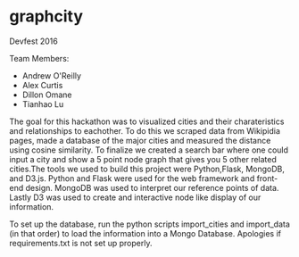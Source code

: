 # graphcity
Devfest 2016

Team Members:

* Andrew O'Reilly
* Alex Curtis
* Dillon Omane
* Tianhao Lu

The goal for this hackathon was to visualized cities and their charateristics and relationships to eachother. To do this we scraped data from Wikipidia pages, made a database of the major cities and measured the distance using cosine similarity. To finalize we created a search bar where one could input a city and show a 5 point node graph that gives you 5 other related cities.The tools we used to build this project were Python,Flask, MongoDB, and D3.js. Python and Flask were used for the web framework and front-end design. MongoDB was used to interpret our reference points of data. Lastly D3 was used to create and interactive node like display of our information.

To set up the database, run the python scripts import\_cities and import\_data (in that order) to load the information into a Mongo Database.  Apologies if requirements.txt is not set up properly.
